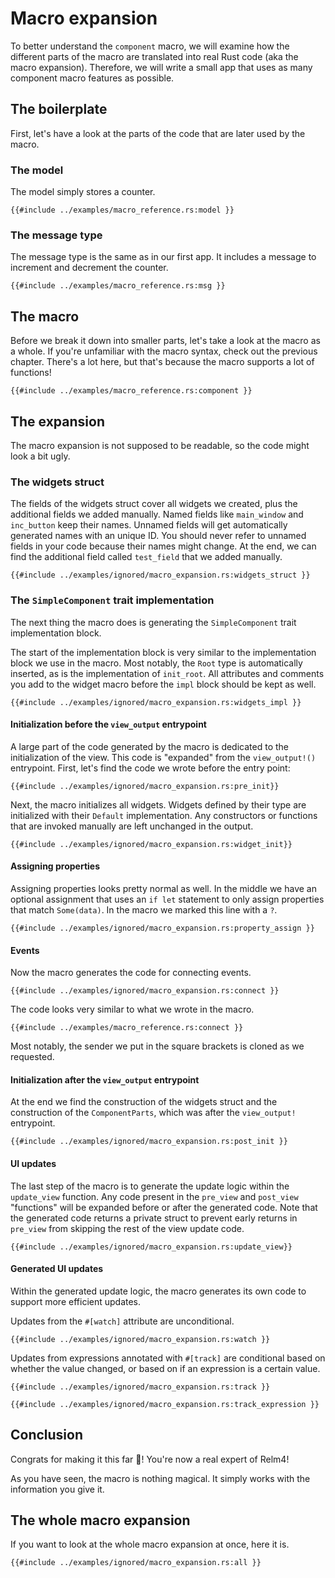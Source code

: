 # Macro expansion

To better understand the `component` macro, we will examine how the different parts of the macro are translated into real Rust code (aka the macro expansion). Therefore, we will write a small app that uses as many component macro features as possible.

## The boilerplate

First, let's have a look at the parts of the code that are later used by the macro.

### The model

The model simply stores a counter.

```rust,ignore
{{#include ../examples/macro_reference.rs:model }}
```

### The message type

The message type is the same as in our first app. It includes a message to
increment and decrement the counter.

```rust,ignore
{{#include ../examples/macro_reference.rs:msg }}
```

## The macro

Before we break it down into smaller parts, let's take a look at the macro as a whole. If you're unfamiliar with the macro syntax, check out the previous chapter. There's a lot here, but that's because the macro supports a lot of functions!

```rust,ignore
{{#include ../examples/macro_reference.rs:component }}
```

## The expansion

The macro expansion is not supposed to be readable, so the code might look a bit ugly.

### The widgets struct

The fields of the widgets struct cover all widgets we created, plus the additional fields we added manually. Named fields like `main_window` and `inc_button` keep their names. Unnamed fields will get automatically generated names with an unique ID. You should never refer to unnamed fields in your code because their names might change. At the end, we can find the additional field called `test_field` that we added manually.

```rust,ignore
{{#include ../examples/ignored/macro_expansion.rs:widgets_struct }}
```

### The `SimpleComponent` trait implementation

The next thing the macro does is generating the `SimpleComponent` trait implementation block.

The start of the implementation block is very similar to the implementation block we use in the macro. Most notably, the `Root` type is automatically inserted, as is the implementation of `init_root`. All attributes and comments you add to the widget macro before the `impl` block should be kept as well.

```rust,ignore
{{#include ../examples/ignored/macro_expansion.rs:widgets_impl }}
```

#### Initialization before the `view_output` entrypoint

A large part of the code generated by the macro is dedicated to the initialization of the view. This code is "expanded" from the `view_output!()` entrypoint. First, let's find the code we wrote before the entry point:

```rust,ignore
{{#include ../examples/ignored/macro_expansion.rs:pre_init}}
```

Next, the macro initializes all widgets. Widgets defined by their type are initialized with their `Default` implementation. Any constructors or functions that are invoked manually are left unchanged in the output.

```rust,ignore
{{#include ../examples/ignored/macro_expansion.rs:widget_init}}
```

#### Assigning properties

Assigning properties looks pretty normal as well. In the middle we have an optional assignment that uses an `if let` statement to only assign properties that match `Some(data)`. In the macro we marked this line with a `?`.

```rust,ignore
{{#include ../examples/ignored/macro_expansion.rs:property_assign }}
```

#### Events

Now the macro generates the code for connecting events.

```rust,ignore
{{#include ../examples/ignored/macro_expansion.rs:connect }}
```

The code looks very similar to what we wrote in the macro.

```rust,ignore
{{#include ../examples/macro_reference.rs:connect }}
```

Most notably, the sender we put in the square brackets is cloned as we requested.

#### Initialization after the `view_output` entrypoint

At the end we find the construction of the widgets struct and the construction of the `ComponentParts`, which was after the `view_output!` entrypoint.

```rust,ignore
{{#include ../examples/ignored/macro_expansion.rs:post_init }}
```

#### UI updates

The last step of the macro is to generate the update logic within the `update_view` function. Any code present in the `pre_view` and `post_view` "functions" will be expanded before or after the generated code. Note that the generated code returns a private struct to prevent early returns in `pre_view` from skipping the rest of the view update code.

```rust,ignore
{{#include ../examples/ignored/macro_expansion.rs:update_view}}
```

#### Generated UI updates

Within the generated update logic, the macro generates its own code to support more efficient updates.

Updates from the `#[watch]` attribute are unconditional.

```rust,ignore
{{#include ../examples/ignored/macro_expansion.rs:watch }}
```

Updates from expressions annotated with `#[track]` are conditional based on whether the value changed, or based on if an expression is a certain value.

```rust,ignore
{{#include ../examples/ignored/macro_expansion.rs:track }}
```

```rust,ignore
{{#include ../examples/ignored/macro_expansion.rs:track_expression }}
```

## Conclusion

Congrats for making it this far 🎉! You're now a real expert of Relm4!

As you have seen, the macro is nothing magical. It simply works with the information you give it.

## The whole macro expansion

If you want to look at the whole macro expansion at once, here it is.

```rust,ignore
{{#include ../examples/ignored/macro_expansion.rs:all }}
```

